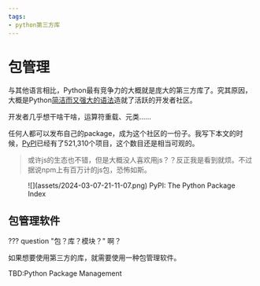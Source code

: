 ```yaml
---
tags:
- python第三方库
---
```


# 包管理

与其他语言相比，Python最有竞争力的大概就是庞大的第三方库了。究其原因，大概是Python[简洁而又强大的语法](../../SeniorSyntax/OOP)造就了活跃的开发者社区。

开发者几乎想干啥干啥，运算符重载、元类……

任何人都可以发布自己的package，成为这个社区的一份子。我写下本文的时候，[PyPI](https://pypi.org/)已经有了521,310个项目，这个数目还是相当可观的。
> 或许js的生态也不错，但是大概没人喜欢用js？？反正我是看到就烦。不过据说npm上有百万计的js包，恐怖如斯。

<figure markdown>
![](assets/2024-03-07-21-11-07.png)
<caption>PyPI: The Python Package Index</caption>
</figure>

## 包管理软件
??? question "包？库？模块？"
    啊？

如果想要使用第三方的库，就需要使用一种包管理软件。


TBD:Python Package Management
